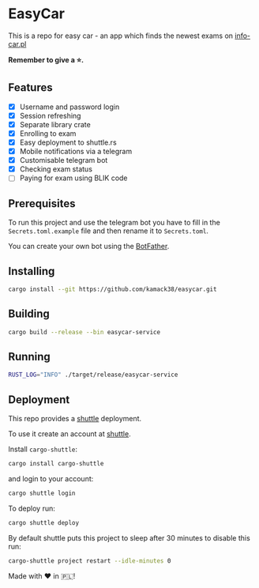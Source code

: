 # EasyCar

This is a repo for easy car - an app which finds the newest exams on [info-car.pl](https://info-car.pl/)

**Remember to give a ⭐.**

## Features

- [x] Username and password login
- [x] Session refreshing
- [x] Separate library crate
- [x] Enrolling to exam
- [x] Easy deployment to shuttle.rs
- [x] Mobile notifications via a telegram
- [x] Customisable telegram bot 
- [x] Checking exam status
- [ ] Paying for exam using BLIK code

## Prerequisites

To run this project and use the telegram bot you have to fill in the `Secrets.toml.example` file and then rename it to `Secrets.toml`.

You can create your own bot using the [BotFather](https://t.me/botfather).

## Installing

```bash
cargo install --git https://github.com/kamack38/easycar.git
```

## Building

```bash
cargo build --release --bin easycar-service
```

## Running

```bash
RUST_LOG="INFO" ./target/release/easycar-service
```

## Deployment

This repo provides a [shuttle](shuttle.rs) deployment.

To use it create an account at [shuttle](https://console.shuttle.rs/login).

Install `cargo-shuttle`:

```bash
cargo install cargo-shuttle
```

and login to your account:

```bash
cargo shuttle login
```

To deploy run:

```bash
cargo shuttle deploy
```

By default shuttle puts this project to sleep after 30 minutes to disable this run:

```bash
cargo-shuttle project restart --idle-minutes 0
```

Made with :heart: in :poland:!
